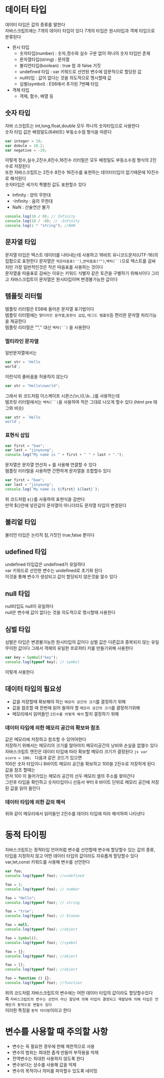 # 데이터 타입

데이터 타입은 값의 종류를 말한다  
자바스크립트에는 7개의 데이터 타입이 있다
7개의 타입은 원시타입과 객체 타입으로 분류된다

- 원시 타입
  - 숫자타입(number) : 숫자,정수와 실수 구분 없이 하나의 숫자 타입만 존재
  - 문자열타입(string) : 문자열
  - 불리언타입(boolean) : true 참 과 false 거짓
  - undefined 타입 : var 키워드로 선언된 변수에 암문적으로 할당된 값
  - null타입 : 값이 없다는 것을 의도적으로 명시할때 값
  - 심벌(symbol) : ES6에서 추가된 7번쨰 타입
- 객체 타입
  - 객체, 함수, 배열 등

## 숫자 타입

자바 스크립트는 int,long,float,double 모두 하나의 숫자타입으로 사용한다  
숫자 타입 값은 배정밀도(64비트) 부동소수점 형식을 따른다

```js
var integer = 10;
var dobule = 10.2;
var negative = -20;
```

이렇게 정수,실수,2진수,8진수,16진수 리터럴은 모두 배정밀도 부동소수점 형식의 2진수로 저장된다  
또한 자바스크립트는 2진수 8진수 16진수를 표현하는 데이터티입이 없기때문에 10진수로 해석된다  
숫자타입은 세가지 특별한 값도 표현할수 있다

- Infinity : 양의 무한대
- -Infinity : 음의 무한대
- NaN : 산술연산 불가

```js
console.log(10 / 0); // Infinity
console.log(10 / -0); // -Infinity
console.log(1 * "string"); //NAN
```

## 문자열 타입

문자열 타입은 텍스트 데이터를 나타내는데 사용하고 16비트 유니코드문자(UTF-16)의 집합으로 표현한다
문자열은 `작은따옴표('')`,`큰따옴표("")`,` 백틱(``) `으로 텍스트를 감싸지만 가장 일반적인것은 작은 따음표를 사용하는 것이다  
문자열을 따옴표로 감싸는 이유는 키워드 식별자 같은 토큰을 구별하기 위해서이다
그리고 자바스크립트이 문자열은 원시타입이며 변경불가능한 값이다

## 템플릿 리터럴

템플릿 리터럴은 ES6에 들어온 문자열 표기법이다  
템플릿 리터럴에는 `멀티라인 문자열`,`표현식 삽입`, `태그드 템플릿`등 편리한 문자열 처리기능을 제공한다  
템플릿 리터럴은 "",'' 대신 ` 백틱(``) ` 을 사용한다

### 멀티라인 문자열

일반문자열에서는

```js
var str = 'Hello
world';
```

이런식의 줄바꿈을 허용하지 않는다

```js
var str = "Hello\nworld";
```

그래서 위 코드처럼 이스케이프 시퀸스(\n,\0,\b...)를 사용하는데  
템프릿 리터럴에서는 ` 백틱(``) `을 사용하여 적은 그대로 나오게 할수 있다 (html pre 태그와 비슷)

```js
var str = `Hello
world`;
```

### 표현식 삽입

```js
var first = "bae";
var last = "jinyoung";
console.log("My name is " + first + " " + last + ".");
```

문자열은 문자열 연산자 + 를 사용해 연결할 수 있다  
템플릿 리터럴을 사용하면 간편하게 문자열을 조합할수 있다

```js
var first = "bae";
var last = "jinyoung";
console.log(`My name is ${first} ${last}`);
```

위 코드처럼 `${}`를 사용하여 표현식을 감싼다  
만약 ${}안에 넣은값이 문자열이 아니더라도 문자열 타입이 변경된다

## 불리엍 타입

불리언 타입은 논리적 참,거짓인 true,false 뿐이다

## udefined 타입

undefined 타입값은 undefined가 유일하다  
var 키워드로 선언한 변수는 undefined로 초기화 된다  
이것을 통해 변수가 생성되고 값이 할당되지 않은것을 알수 있다

## null 타입

null타입도 null이 유일하다  
null은 변수에 값이 없다는 것을 의도적으로 명시할때 사용한다

## 심벌 타입

심벌은 타입은 변경불가능한 원시타입의 값이다
심벌 값은 다른값과 중복되지 않는 유일무이한 값이다
그래서 객체의 유일한 프로퍼티 키를 만들기위해 사용한다

```js
var key = Symbol("key");
console.log(typeof key); // symbol
```

이렇게 사용한다

## 데이터 타입의 필요성

- 값을 저장할때 확보해야 하는 `메모리 공간의 크기`를 결정하기 위해
- 값을 참조할 때 한번에 읽어 들여야 할 `메모리 공간의 크기`를 결정하기위해
- 메모리에서 읽어들인 `2진수를 어떻게 해석` 할지 결정하기 위해

### 데이터 타입에 의한 메모리 공간의 확보와 참조

값은 메모리에 저장하고 참조할 수 있어야한다  
 저장하기 위해서는 메모리의 크기를 알아야지 메모리공간의 낭비와 손실을 없앨수 있다
자바스크립트 엔진은 데이터 타입에 따라 확보할 메모리 크기가 결정된다
`js var score = 100; `
다음과 같은 코드가 있으면  
 100은 숫자 타입이니 8바이트 메모리 공간을 확보하고 100을 2진수로 저장하게 된다  
 값을 참조 할때는  
 먼저 100 이 들어가있는 메모리 공간의 선두 메모리 셀의 주소를 찾아간다  
 그런후 타입을 확인하고 숫자타입이니 선둥서 부터 8 바이트 단위로 메모리 공간에 저장된 값을 읽어 들인다

### 데이터 타입에 의한 값의 해석

위와 같이 메모리에서 읽어들인 2진수를 데이터 타입에 따라 해석하여 나타낸다

# 동적 타이핑

자바스크립트는 정적타입 언어처럼 변수를 선언할때 변수에 할당할수 있는 값의 종류, 타입을 지정하지 않고 어떤 데이터 타입의 값이라도 자유롭게 할당할수 있다  
var,let,const 키워드를 사용해 변수를 선언한다

```js
var foo;
console.log(typeof foo); //undefined

foo = 3;
console.log(typeof foo); // number

foo = "Hello";
console.log(typeof foo); // string

foo = "true";
console.log(typeof foo); // bloean

foo = null;
console.log(typeof foo); //object

foo = Symbol();
console.log(typeof foo); //symbol

foo = {};
console.log(typeof foo); //object

foo = [];
console.log(typeof foo); //object

foo = function () {};
console.log(typeof foo); //function
```

위의 코드처럼 자바스크립트의 변수에는 어떤 데이터 타입의 값이라도 할당할수있다  
즉 `자바스크립트의 변수는 선언이 아닌 할당에 의해 타입이 결정되고 재할당에 의해 타입은 언제든지 동적으로 변할수 있다`  
이러한 특징을 `동적 타이핑`이라고 한다

# 변수를 사용할 때 주의할 사항

- 변수는 꼭 필요한 경우에 한해 제한적으로 사용
- 변수의 범위는 최대한 좁게 만들어 부작용을 억제
- 전역변수는 최대한 사용하지 않도록 한다
- 변수보다는 상수를 사용해 값을 억제
- 변수의 목적이나 의미를 파악할수 있도록 네이밍
